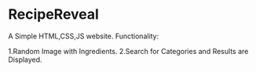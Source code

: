 # RecipeReveal

A Simple HTML,CSS,JS website.
Functionality:

1.Random Image with Ingredients.
2.Search for Categories and Results are Displayed.

